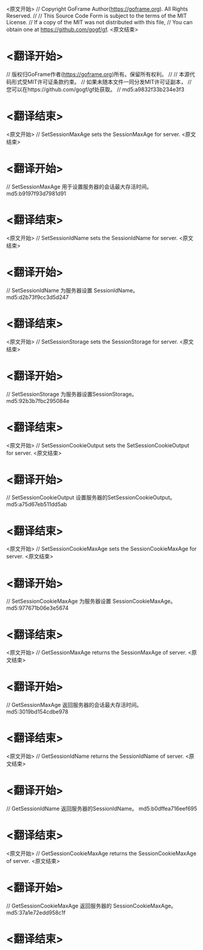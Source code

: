 
<原文开始>
// Copyright GoFrame Author(https://goframe.org). All Rights Reserved.
//
// This Source Code Form is subject to the terms of the MIT License.
// If a copy of the MIT was not distributed with this file,
// You can obtain one at https://github.com/gogf/gf.
<原文结束>

# <翻译开始>
// 版权归GoFrame作者(https://goframe.org)所有。保留所有权利。
//
// 本源代码形式受MIT许可证条款约束。
// 如果未随本文件一同分发MIT许可证副本，
// 您可以在https://github.com/gogf/gf处获取。
// md5:a9832f33b234e3f3
# <翻译结束>


<原文开始>
// SetSessionMaxAge sets the SessionMaxAge for server.
<原文结束>

# <翻译开始>
// SetSessionMaxAge 用于设置服务器的会话最大存活时间。 md5:b9197f93d7981d91
# <翻译结束>


<原文开始>
// SetSessionIdName sets the SessionIdName for server.
<原文结束>

# <翻译开始>
// SetSessionIdName 为服务器设置 SessionIdName。 md5:d2b73f9cc3d5d247
# <翻译结束>


<原文开始>
// SetSessionStorage sets the SessionStorage for server.
<原文结束>

# <翻译开始>
// SetSessionStorage 为服务器设置SessionStorage。 md5:92b3b7fbc295084e
# <翻译结束>


<原文开始>
// SetSessionCookieOutput sets the SetSessionCookieOutput for server.
<原文结束>

# <翻译开始>
// SetSessionCookieOutput 设置服务器的SetSessionCookieOutput。 md5:a75d67eb511dd5ab
# <翻译结束>


<原文开始>
// SetSessionCookieMaxAge sets the SessionCookieMaxAge for server.
<原文结束>

# <翻译开始>
// SetSessionCookieMaxAge 为服务器设置 SessionCookieMaxAge。 md5:977671b06e3e5674
# <翻译结束>


<原文开始>
// GetSessionMaxAge returns the SessionMaxAge of server.
<原文结束>

# <翻译开始>
// GetSessionMaxAge 返回服务器的会话最大存活时间。 md5:3019bd154cdbe978
# <翻译结束>


<原文开始>
// GetSessionIdName returns the SessionIdName of server.
<原文结束>

# <翻译开始>
// GetSessionIdName 返回服务器的SessionIdName。 md5:b0dffea716eef695
# <翻译结束>


<原文开始>
// GetSessionCookieMaxAge returns the SessionCookieMaxAge of server.
<原文结束>

# <翻译开始>
// GetSessionCookieMaxAge 返回服务器的 SessionCookieMaxAge。 md5:37a1e72edd958c1f
# <翻译结束>

